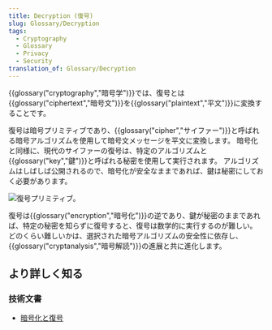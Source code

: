 ```yaml
---
title: Decryption (復号)
slug: Glossary/Decryption
tags:
  - Cryptography
  - Glossary
  - Privacy
  - Security
translation_of: Glossary/Decryption
---
```

{{glossary("cryptography","暗号学")}}では、復号とは{{glossary("ciphertext","暗号文")}}を{{glossary("plaintext","平文")}}に変換することです。

復号は暗号プリミティブであり、{{glossary("cipher","サイファー")}}と呼ばれる暗号アルゴリズムを使用して暗号文メッセージを平文に変換します。 暗号化と同様に、現代のサイファーの復号は、特定のアルゴリズムと{{glossary("key","鍵")}}と呼ばれる秘密を使用して実行されます。 アルゴリズムはしばしば公開されるので、暗号化が安全なままであれば、鍵は秘密にしておく必要があります。

![復号プリミティブ。](https://mdn.mozillademos.org/files/9817/Decryption.png)

復号は{{glossary("encryption","暗号化")}}の逆であり、鍵が秘密のままであれば、特定の秘密を知らずに復号すると、復号は数学的に実行するのが難しい。 どのくらい難しいかは、選択された暗号アルゴリズムの安全性に依存し、{{glossary("cryptanalysis","暗号解読")}}の進展と共に進化します。

## より詳しく知る

### 技術文書

- [暗号化と復号](/ja/docs/Encryption_and_Decryption)
